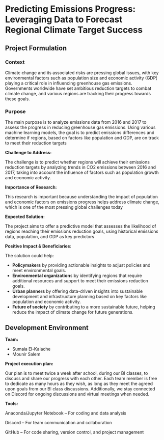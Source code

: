 # Predicting Emissions Progress: Leveraging Data to Forecast Regional Climate Target Success

## Project Formulation

### Context

Climate change and its associated risks are pressing global issues, with key environmental factors such as population size and economic activity (GDP) playing a critical role in influencing greenhouse gas emissions. Governments worldwide have set ambitious reduction targets to combat climate change, and various regions are tracking their progress towards these goals.

### Purpose

The main purpose is to analyze emissions data from 2016 and 2017 to assess the progress in reducing greenhouse gas emissions. Using various machine learning models, the goal is to predict emissions differences and determine if regions, based on factors like population and GDP, are on track to meet their reduction targets

**Challenge to Address:**

The challenge is to predict whether regions will achieve their emissions reduction targets by analyzing trends in CO2 emissions between 2016 and 2017, taking into account the influence of factors such as population growth and economic activity.

**Importance of Research:**

This research is important because understanding the impact of population and economic factors on emissions progress helps address climate change, which is one of the most pressing global challenges today

**Expected Solution:**

The project aims to offer a predictive model that assesses the likelihood of regions reaching their emissions reduction goals, using historical emissions data, population, and GDP as key predictors

**Positive Impact & Beneficiaries:**

The solution could help:
* **Policymakers** by providing actionable insights to adjust policies and meet environmental goals.
* **Environmental organization**s by identifying regions that require additional resources and support to meet their emissions reduction goals.
* **Urban planners** by offering data-driven insights into sustainable development and infrastructure planning based on key factors like population and economic activity.
* **Future of society** by contributing to a more sustainable  future, helping reduce the impact of climate change for future generations.

## Development Environment

**Team:**
* Sumaia El-Kalache
* Mounir Salem

**Project execution plan:**

Our plan is to meet twice a week after school, during our BI classes, to discuss and share our progress with each other. Each team member is free to dedicate as many hours as they wish, as long as they meet the agreed upon goals from our BI class discussions. Additionally, we stay connected on Discord for ongoing discussions and virtual meetings when needed.

**Tools:**

Anaconda/Jupyter Notebook – For coding and data analysis

Discord – For team communication and collaboration

GitHub – For code sharing, version control, and project management
